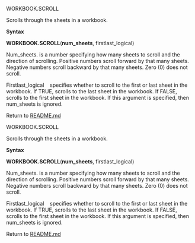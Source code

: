 WORKBOOK.SCROLL

Scrolls through the sheets in a workbook.

**Syntax**

**WORKBOOK.SCROLL**(**num\_sheets**, firstlast\_logical)

Num\_sheets. is a number specifying how many sheets to scroll and the
direction of scrolling. Positive numbers scroll forward by that many
sheets. Negative numbers scroll backward by that many sheets. Zero (0)
does not scroll.

Firstlast\_logical    specifies whether to scroll to the first or last
sheet in the workbook. If TRUE, scrolls to the last sheet in the
workbook. If FALSE, scrolls to the first sheet in the workbook. If this
argument is specified, then num\_sheets is ignored.



Return to [README.md](README.md)

WORKBOOK.SCROLL

Scrolls through the sheets in a workbook.

**Syntax**

**WORKBOOK.SCROLL**(**num\_sheets**, firstlast\_logical)

Num\_sheets. is a number specifying how many sheets to scroll and the
direction of scrolling. Positive numbers scroll forward by that many
sheets. Negative numbers scroll backward by that many sheets. Zero (0)
does not scroll.

Firstlast\_logical    specifies whether to scroll to the first or last
sheet in the workbook. If TRUE, scrolls to the last sheet in the
workbook. If FALSE, scrolls to the first sheet in the workbook. If this
argument is specified, then num\_sheets is ignored.



Return to [README.md](README.md)

